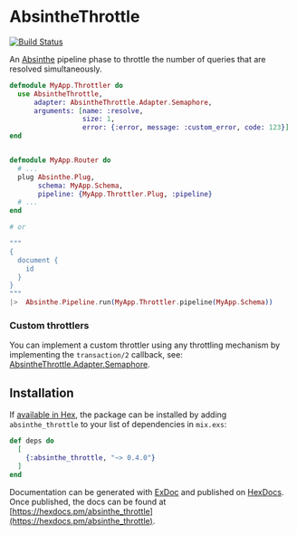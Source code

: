 # AbsintheThrottle

[![Build Status](https://travis-ci.org/soundtrackyourbrand/absinthe-throttle.svg?branch=master)](https://travis-ci.org/soundtrackyourbrand/absinthe-throttle)


An [Absinthe](https://github.com/absinthe-graphql/absinthe) pipeline phase to throttle the number of queries that are resolved simultaneously.

```elixir
defmodule MyApp.Throttler do
  use AbsintheThrottle,
      adapter: AbsintheThrottle.Adapter.Semaphore,
      arguments: [name: :resolve,
                  size: 1,
                  error: {:error, message: :custom_error, code: 123}]
end


defmodule MyApp.Router do
  # ...
  plug Absinthe.Plug,
       schema: MyApp.Schema,
       pipeline: {MyApp.Throttler.Plug, :pipeline}
  # ...
end

# or

"""
{
  document {
    id
  }
}
"""
|>  Absinthe.Pipeline.run(MyApp.Throttler.pipeline(MyApp.Schema))

```

### Custom throttlers

You can implement a custom throttler using any throttling mechanism by implementing the `transaction/2` callback, see: [AbsintheThrottle.Adapter.Semaphore](https://github.com/soundtrackyourbrand/absinthe-throttle/blob/master/lib/adapter/semaphore.ex).

## Installation

If [available in Hex](https://hex.pm/docs/publish), the package can be installed
by adding `absinthe_throttle` to your list of dependencies in `mix.exs`:

```elixir
def deps do
  [
    {:absinthe_throttle, "~> 0.4.0"}
  ]
end
```

Documentation can be generated with [ExDoc](https://github.com/elixir-lang/ex_doc)
and published on [HexDocs](https://hexdocs.pm). Once published, the docs can
be found at [https://hexdocs.pm/absinthe_throttle](https://hexdocs.pm/absinthe_throttle).

